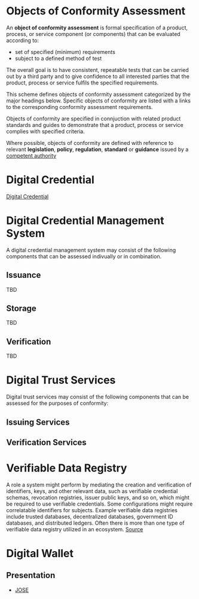 # Objects of Conformity Assessment
An **object of conformity assessment** is formal specification of a product, process, or service component (or components) that can be evaluated according to:
* set of specified (minimum) requirements
* subject to a defined method of test

The overall goal is to have consistent, repeatable tests that can be carried out by a third party and to give confidence to all interested parties that the product, process or service fulfils the specified requirements.

This scheme defines objects of conformity assessment categorized by the major headings below. Specific objects of conformity are listed with a links to the corresponding conformity assessment requirements.

Objects of conformity are specified in connjuction with related product standards and guides to demonstrate that a product, process or service complies with specified criteria.

Where possible, objects of conformity are defined with reference to relevant **legislation**, **policy**, **regulation**, **standard** or **guidance** issued by a [competent authority](./scheme-definitions.md)


# Digital Credential

[Digital Credential](./objects/objca-digital-credential.md)


# Digital Credential Management System 
A digital credential management system may consist of the following components that can be assessed indivually or in combination.

## Issuance 
TBD

## Storage 
TBD

## Verification
TBD



# Digital Trust Services
Digital trust services may consist of the following components that can be assessed for the purposes of conformity:

## Issuing Services

## Verification Services

# Verifiable Data Registry
A role a system might perform by mediating the creation and verification of identifiers, keys, and other relevant data, such as verifiable credential schemas, revocation registries, issuer public keys, and so on, which might be required to use verifiable credentials. Some configurations might require correlatable identifiers for subjects. Example verifiable data registries include trusted databases, decentralized databases, government ID databases, and distributed ledgers. Often there is more than one type of verifiable data registry utilized in an ecosystem. [Source](https://www.w3.org/TR/vc-data-model/)


# Digital Wallet

## Presentation

* [JOSE](https://datatracker.ietf.org/wg/jose/charter/)





